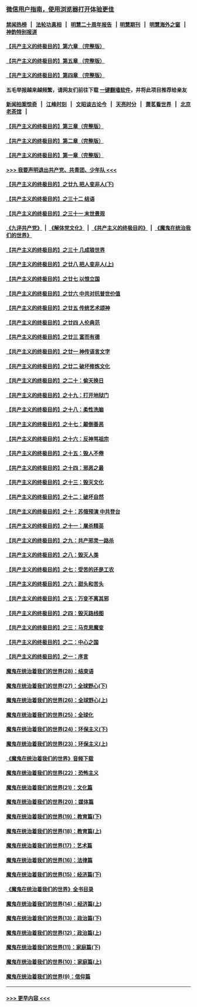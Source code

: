 ### [微信用户指南，使用浏览器打开体验更佳](https://github.com/gfw-breaker/banned-news1/blob/master/indexes/wechat-guide.md?t=0)
#### [禁闻热榜](热点新闻.md?t=0)  &nbsp;&nbsp;|&nbsp;&nbsp; [法轮功真相](https://github.com/gfw-breaker/truth/blob/master/README.md?t=0) &nbsp;&nbsp;|&nbsp;&nbsp; [明慧二十周年报告](https://github.com/gfw-breaker/mh-reports/blob/master/README.md?t=0) &nbsp;&nbsp;|&nbsp;&nbsp;[明慧期刊](https://github.com/gfw-breaker/mh-qikan) &nbsp;&nbsp;|&nbsp;&nbsp; [明慧海外之窗](https://github.com/gfw-breaker/mh-news/blob/master/README.md?t=0) &nbsp;&nbsp;|&nbsp;&nbsp; [神韵特别报道](https://github.com/gfw-breaker/mh-news/blob/master/shenyun.md?t=0)
#### [【共产主义的终极目的】第六章 （完整版）](../pages/nsc422/n11428913.md?t=02160044) 
#### [【共产主义的终极目的】第五章 （完整版）](../pages/nsc422/n11428912.md?t=02160044) 
#### [【共产主义的终极目的】第四章 （完整版）](../pages/nsc422/n11428907.md?t=02160044) 
#### 五毛举报越来越频繁，请网友们前往下载 [一键翻墙软件](https://github.com/gfw-breaker/ssr-accounts)，并将此项目推荐给亲友
#### [新闻拍案惊奇](https://github.com/gfw-breaker/banned-news1/blob/master/pages/link4.md) &nbsp;&nbsp;|&nbsp;&nbsp; [江峰时刻](https://github.com/gfw-breaker/banned-news1/blob/master/pages/link4.md) &nbsp;&nbsp;|&nbsp;&nbsp; [文昭谈古论今](https://github.com/gfw-breaker/banned-news1/blob/master/pages/link4.md) &nbsp;&nbsp;|&nbsp;&nbsp; [天亮时分](https://github.com/gfw-breaker/banned-news1/blob/master/pages/link4.md) &nbsp;&nbsp;|&nbsp;&nbsp; [萧茗看世界](https://github.com/gfw-breaker/banned-news1/blob/master/pages/link4.md) &nbsp;&nbsp;|&nbsp;&nbsp; [北京老茶馆](https://github.com/gfw-breaker/banned-news1/blob/master/pages/link4.md) &nbsp;&nbsp;|&nbsp;&nbsp; 
#### [【共产主义的终极目的】第三章（完整版）](../pages/nsc422/n11428848.md?t=02160044) 
#### [【共产主义的终极目的】第二章（完整版）](../pages/nsc422/n11428831.md?t=02160044) 
#### [【共产主义的终极目的】第一章（完整版）](../pages/nsc422/n11417651.md?t=02160044) 
#### [>>> 我要声明退出共产党、共青团、少年队 <<<](https://github.com/begood0513/goodnews/blob/master/quit/letter.md) 
#### [【共产主义的终极目的】之廿九 把人变非人(下)](../pages/nsc422/n11344140.md?t=02160044) 
#### [【共产主义的终极目的】之三十二 结语](../pages/nsc422/n11360535.md?t=02160044) 
#### [【共产主义的终极目的】之三十一 末世景观](../pages/nsc422/n11351129.md?t=02160044) 
#### [《九评共产党》](https://github.com/begood0513/9ping.md/blob/master/README.md) &nbsp;|&nbsp; [《解体党文化》](../../../../jtdwh.md/blob/master/README.md)  &nbsp;|&nbsp; [《共产主义的终极目的》](../../../../gczydzjmd.md/blob/master/README.md) &nbsp;|&nbsp; [《魔鬼在统治我们的世界》](../../../../mgztzwmdsj.md/blob/master/README.md) 
#### [【共产主义的终极目的】之三十 几成狼世界](../pages/nsc422/n11348280.md?t=02160044) 
#### [【共产主义的终极目的】之廿八 把人变非人(上)](../pages/nsc422/n11340492.md?t=02160044) 
#### [【共产主义的终极目的】之廿七 以恨立国](../pages/nsc422/n11336944.md?t=02160044) 
#### [【共产主义的终极目的】之廿六 中共对抗普世价值](../pages/nsc422/n11324785.md?t=02160044) 
#### [【共产主义的终极目的】之廿五 传统艺术颂神](../pages/nsc422/n11296396.md?t=02160044) 
#### [【共产主义的终极目的】之廿四 人伦典范](../pages/nsc422/n11296397.md?t=02160044) 
#### [【共产主义的终极目的】之廿三 富而有德](../pages/nsc422/n11283598.md?t=02160044) 
#### [【共产主义的终极目的】之廿一 神传语言文字](../pages/nsc422/n11263265.md?t=02160044) 
#### [【共产主义的终极目的】之廿二 破坏修炼文化](../pages/nsc422/n11245728.md?t=02160044) 
#### [【共产主义的终极目的】之二十：偷天换日](../pages/nsc422/n11238846.md?t=02160044) 
#### [【共产主义的终极目的】之十九：打开地狱门](../pages/nsc422/n11206376.md?t=02160044) 
#### [【共产主义的终极目的】之十八：柔性洗脑](../pages/nsc422/n11199994.md?t=02160044) 
#### [【共产主义的终极目的】之十七：颠倒善恶](../pages/nsc422/n11179782.md?t=02160044) 
#### [【共产主义的终极目的】之十六：反神骂祖宗](../pages/nsc422/n11166798.md?t=02160044) 
#### [【共产主义的终极目的】之十五：毁人不倦](../pages/nsc422/n11166792.md?t=02160044) 
#### [【共产主义的终极目的】之十四：邪恶之最](../pages/nsc422/n11150249.md?t=02160044) 
#### [【共产主义的终极目的】之十三：毁灭文化](../pages/nsc422/n11135227.md?t=02160044) 
#### [【共产主义的终极目的】之十二：破坏自然](../pages/nsc422/n11135214.md?t=02160044) 
#### [【共产主义的终极目的】之十：苏俄预演 中共登台](../pages/nsc422/n11118424.md?t=02160044) 
#### [【共产主义的终极目的】之十一：屠杀精英](../pages/nsc422/n11118442.md?t=02160044) 
#### [【共产主义的终极目的】之九：共产邪灵一路杀](../pages/nsc422/n11114139.md?t=02160044) 
#### [【共产主义的终极目的】之八：毁灭人类](../pages/nsc422/n11108503.md?t=02160044) 
#### [【共产主义的终极目的】之七：受苦的还是工农](../pages/nsc422/n11101809.md?t=02160044) 
#### [【共产主义的终极目的】之六：甜头和苦头](../pages/nsc422/n11096971.md?t=02160044) 
#### [【共产主义的终极目的】之五：万变不离其邪](../pages/nsc422/n11091285.md?t=02160044) 
#### [【共产主义的终极目的】之四：毁灭路线图](../pages/nsc422/n11086284.md?t=02160044) 
#### [【共产主义的终极目的】之三：马克思魔变](../pages/nsc422/n11061941.md?t=02160044) 
#### [【共产主义的终极目的】之二：中心之国](../pages/nsc422/n11047728.md?t=02160044) 
#### [【共产主义的终极目的】之一：序言](../pages/nsc422/n11086077.md?t=02160044) 
#### [魔鬼在统治着我们的世界(28)：结束语](../pages/nsc422/n10936246.md?t=02160044) 
#### [魔鬼在统治着我们的世界(27)：全球野心(下)](../pages/nsc422/n10928319.md?t=02160044) 
#### [魔鬼在统治着我们的世界(26)：全球野心(上)](../pages/nsc422/n10900318.md?t=02160044) 
#### [魔鬼在统治着我们的世界(25)：全球化](../pages/nsc422/n10788205.md?t=02160044) 
#### [魔鬼在统治着我们的世界(24)：环保主义(下)](../pages/nsc422/n10695307.md?t=02160044) 
#### [魔鬼在统治着我们的世界(23)：环保主义(上)](../pages/nsc422/n10688613.md?t=02160044) 
#### [《魔鬼在统治着我们的世界》音频下载](../pages/nsc422/n10635553.md?t=02160044) 
#### [魔鬼在统治着我们的世界(22)：恐怖主义](../pages/nsc422/n10614727.md?t=02160044) 
#### [魔鬼在统治着我们的世界(21)：文化篇](../pages/nsc422/n10597706.md?t=02160044) 
#### [魔鬼在统治着我们的世界(20)：媒体篇](../pages/nsc422/n10586579.md?t=02160044) 
#### [魔鬼在统治着我们的世界(19)：教育篇(下)](../pages/nsc422/n10564808.md?t=02160044) 
#### [魔鬼在统治着我们的世界(18)：教育篇(上)](../pages/nsc422/n10526970.md?t=02160044) 
#### [魔鬼在统治着我们的世界(17)：艺术篇](../pages/nsc422/n10499093.md?t=02160044) 
#### [魔鬼在统治着我们的世界(16)：法律篇](../pages/nsc422/n10485969.md?t=02160044) 
#### [魔鬼在统治着我们的世界(15)：经济篇(下)](../pages/nsc422/n10469975.md?t=02160044) 
#### [《魔鬼在统治着我们的世界》全书目录](../pages/nsc422/n10464261.md?t=02160044) 
#### [魔鬼在统治着我们的世界(14)：经济篇(上)](../pages/nsc422/n10457370.md?t=02160044) 
#### [魔鬼在统治着我们的世界(13)：政治篇(下)](../pages/nsc422/n10448270.md?t=02160044) 
#### [魔鬼在统治着我们的世界(12)：政治篇(上)](../pages/nsc422/n10444576.md?t=02160044) 
#### [魔鬼在统治着我们的世界(11)：家庭篇(下)](../pages/nsc422/n10440961.md?t=02160044) 
#### [魔鬼在统治着我们的世界(10)：家庭篇(上)](../pages/nsc422/n10435448.md?t=02160044) 
#### [魔鬼在统治着我们的世界(9)：信仰篇](../pages/nsc422/n10432159.md?t=02160044) 

----
#### [ >>> 更早内容 <<< ](../indexes/nsc422-earlier.md)

